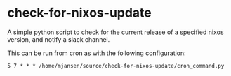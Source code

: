 # check-for-nixos-update
A simple python script to check for the current release of a specified nixos version, and notify a slack channel.

This can be run from cron as with the following configuration:

```
5 7 * * * /home/mjansen/source/check-for-nixos-update/cron_command.py
```
